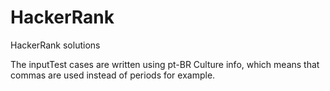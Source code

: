 # HackerRank
HackerRank solutions

The inputTest cases are written using pt-BR Culture info, which means that commas are used instead of periods for example.
